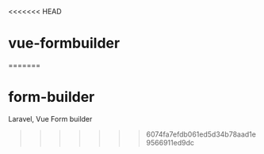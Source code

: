 <<<<<<< HEAD
# vue-formbuilder
=======
# form-builder
Laravel, Vue Form builder
>>>>>>> 6074fa7efdb061ed5d34b78aad1e9566911ed9dc
